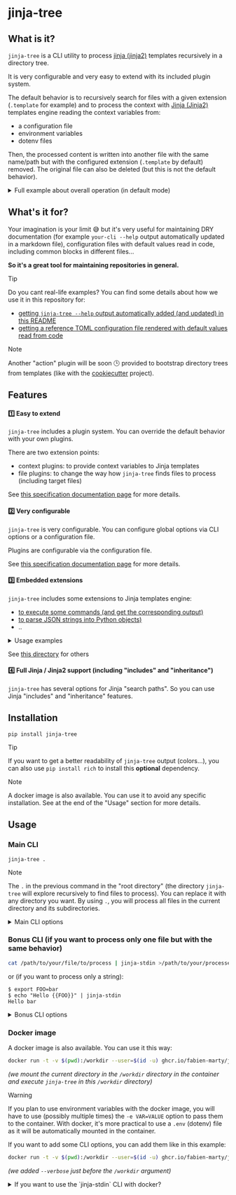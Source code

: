 <!-- *** GENERATED FILE - DO NOT EDIT *** -->
<!-- To modify this file, edit README.md.template and launch 'make doc' -->

# jinja-tree

## What is it?

`jinja-tree` is a CLI utility to process [jinja (jinja2)](https://jinja.palletsprojects.com/) templates
recursively in a directory tree.

It is very configurable and very easy to extend with its included plugin system.

The default behavior is to recursively search for files with a given extension (`.template` for example) and to process the context with [Jinja (Jinja2)](https://jinja.palletsprojects.com/) templates engine reading the context variables from:

- a configuration file
- environment variables 
- dotenv files 

Then, the processed content is written into another file with the same name/path but with the configured extension (`.template` by default) removed. The original file can also be deleted (but this is not the default behavior).

<details>

<summary>Full example about overall operation (in default mode)</summary>

Note: this is only the **default behavior** as you can tune this with your own plugins!

Let's imagine the following directory structure:

```
/foo/
/foo/README.md.template
/foo/bar/baz.py.template
/foo/bar/another.file
```

And execute `jinja-tree /foo` with the default configuration.

We get:

```
/foo/
/foo/README.md.template
/foo/README.md <= NEW FILE FROM README.md.template jinja2 processing
/foo/bar/baz.py.template
/foo/bar/baz.py <= NEW FILE FROM baz.py.template jinja2 processing 
/foo/bar/another.file
```

</details>

## What's it for?

Your imagination is your limit 😅 but it's very useful for maintaining DRY documentation (for example `your-cli --help` output automatically updated in a markdown file), configuration files with default values read in code, including common blocks in different files...

**So it's a great tool for maintaining repositories in general.**

> [!TIP]
> Do you cant real-life examples? You can find some details about how we use it in this repository for:
> 
> - [getting `jinja-tree --help` output automatically added (and updated) in this README](https://github.com/fabien-marty/jinja-tree/blob/main/docs/details-about-real-life-example1.md)
> - [getting a reference TOML configuration file rendered with default values read from code](https://github.com/fabien-marty/jinja-tree/blob/main/docs/details-about-real-life-example2.md)

> [!NOTE]
> Another "action" plugin will be soon 🕒 provided to bootstrap directory trees from templates (like with the [cookiecutter](https://github.com/fabien-marty/jinja-tree/blob/main/https://github.com/cookiecutter/cookiecutter) project).

## Features

#### 1️⃣ Easy to extend 

`jinja-tree` includes a plugin system. You can override the default behavior with your own plugins.

There are two extension points:

- context plugins: to provide context variables to Jinja templates
- file plugins: to change the way how `jinja-tree` finds files to process (including target files)

See [this specification documentation page](https://github.com/fabien-marty/jinja-tree/blob/main/docs/details-about-plugins.md) for more details.

#### 2️⃣ Very configurable

`jinja-tree` is very configurable. You can configure global options via CLI options or a configuration file. 

Plugins are configurable via the configuration file.

See [this specification documentation page](https://github.com/fabien-marty/jinja-tree/blob/main/docs/details-about-configuration.md) for more details.

#### 3️⃣ Embedded extensions

`jinja-tree` includes some extensions to Jinja templates engine:

- [to execute some commands (and get the corresponding output)](https://github.com/fabien-marty/jinja-tree/blob/main/jinja_tree/app/embedded_extensions/shell.py)
- [to parse JSON strings into Python objects)](https://github.com/fabien-marty/jinja-tree/blob/main/jinja_tree/app/embedded_extensions/from_json.py)
- ..

<details>

<summary>Usage examples</summary>

#### `shell` extension


```jinja
{{ "date"|shell() }}
```

=> will render something like: `Sun Jan 28 15:11:44 CET 2024`


#### `from_json` extension


```bash
export MYENV='["foo", "bar", "baz"]'

(
    cat <<EOF
{% for item in MYENV|from_json() -%}
- {{ item }}
{% endfor %}
EOF
) | jinja-stdin
```


=> will render something like:

```
- foo
- bar
- bar
```

</details>

See [this directory](https://github.com/fabien-marty/jinja-tree/blob/main/jinja_tree/app/embedded_extensions/) for others

#### 4️⃣ Full Jinja / Jinja2 support (including "includes" and "inheritance")

`jinja-tree` has several options for Jinja "search paths". So you can use Jinja "includes" and "inheritance" features.

## Installation

`pip install jinja-tree`

> [!TIP]
> If you want to get a better readability of `jinja-tree` output (colors...), you can also use `pip install rich` to install 
> this **optional** dependency.

> [!NOTE]
> A docker image is also available. You can use it to avoid any specific installation.
> See at the end of the "Usage" section for more details.

## Usage

### Main CLI

```
jinja-tree .
```

> [!NOTE]
> The `.` in the previous command in the "root directory" (the directory `jinja-tree` will explore recursively to find files to process). You can replace it with any directory you want. By using `.`, you will process all files in the current directory and its subdirectories.

<details>

<summary>Main CLI options</summary>

```
Usage: jinja-tree [OPTIONS] ROOT_DIR

  Process a directory tree with the Jinja / Jinja2 templating system.

Arguments:
  ROOT_DIR  root directory  [required]

Options:
  --config-file TEXT              config file path (default: first '.jinja-
                                  tree.toml' file found up from current
                                  working dir), can also be see with
                                  JINJA_TREE_CONFIG_FILE env var  [env var:
                                  JINJA_TREE_CONFIG_FILE]
  --log-level TEXT                log level (DEBUG, INFO, WARNING or ERROR)
                                  [default: INFO]
  --verbose / --no-verbose        increase verbosity of the DEBUG log level
                                  (note: this forces log-level = DEBUG)
                                  [default: no-verbose]
  --extra-search-path PATH        Search path to jinja
  --add-cwd-to-search-path / --no-add-cwd-to-search-path
                                  add current working directory (CWD) to jinja
                                  search path
  --add-root-dir-to-search-path / --no-add-root-dir-to-search-path
                                  add root directory to jinja search path
  --jinja-extension TEXT          jinja extension to load
  --context-plugin TEXT           context plugin (full python class path)
  --action-plugin TEXT            action plugin (full python class path)
  --strict-undefined / --no-strict-undefined
                                  if set, raise an error if a variable does
                                  not exist in context
  --blank-run / --no-blank-run    if set, execute a blank run (without
                                  modifying or deleting anything)  [default:
                                  no-blank-run]
  --disable-embedded-jinja-extensions / --no-disable-embedded-jinja-extensions
                                  disable embedded jinja extensions
  --help                          Show this message and exit.

``` 

</details>

### Bonus CLI (if you want to process only one file but with the same behavior)

```bash
cat /path/to/your/file/to/process | jinja-stdin >/path/to/your/processed/file
```

or (if you want to process only a string):


```console
$ export FOO=bar
$ echo "Hello {{FOO}}" | jinja-stdin
Hello bar
```


<details>

<summary>Bonus CLI options</summary>

```
Usage: jinja-stdin [OPTIONS]

  Process the standard input with Jinja templating system and return the
  result on the standard output.

Options:
  --config-file TEXT              config file path (default: first '.jinja-
                                  tree.toml' file found up from current
                                  working dir), can also be see with
                                  JINJA_TREE_CONFIG_FILE env var  [env var:
                                  JINJA_TREE_CONFIG_FILE]
  --log-level TEXT                log level (DEBUG, INFO, WARNING or ERROR)
                                  [default: INFO]
  --verbose / --no-verbose        increase verbosity of the DEBUG log level
                                  (note: this forces log-level = DEBUG)
                                  [default: no-verbose]
  --extra-search-path PATH        Search path to jinja
  --add-cwd-to-search-path / --no-add-cwd-to-search-path
                                  add current working directory (CWD) to jinja
                                  search path
  --jinja-extension TEXT          jinja extension to load
  --context-plugin TEXT           context plugin (full python class path)
  --strict-undefined / --no-strict-undefined
                                  if set, raise an error if a variable does
                                  not exist in context
  --disable-embedded-jinja-extensions / --no-disable-embedded-jinja-extensions
                                  disable embedded jinja extensions
  --help                          Show this message and exit.

``` 

</details>

### Docker image

A docker image is also available. You can use it this way:

```bash
docker run -t -v $(pwd):/workdir --user=$(id -u) ghcr.io/fabien-marty/jinja-tree:latest /workdir
```

*(we mount the current directory in the `/workdir` directory in the container and execute `jinja-tree` in this `/workdir` directory)*

> [!WARNING]
> If you plan to use environment variables with the docker image, you will have to use (possibly multiple times) the `-e VAR=VALUE` option to pass them to the container. 
> With docker, it's more practical to use a `.env` (dotenv) file as it will be automatically mounted in the container.

If you want to add some CLI options, you can add them like in this example:

```bash
docker run -t -v $(pwd):/workdir --user=$(id -u) ghcr.io/fabien-marty/jinja-tree:latest --verbose /workdir
```

*(we added `--verbose` just before the `/workdir` argument)*

<details>

<summary>If you want to use the `jinja-stdin` CLI with docker?</summary>


```bash
echo "FOO {{ BAR }}" |docker run -i -v $(pwd):/workdir -e BAR=BAZ --user=$(id -u) --entrypoint jinja-stdin ghcr.io/fabien-marty/jinja-tree:latest
```


*(it will output `FOO BAZ`)*

</details>